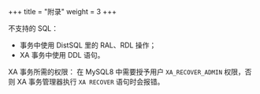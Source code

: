 +++
title = "附录"
weight = 3
+++

不支持的 SQL：

- 事务中使用 DistSQL 里的 RAL、RDL 操作；
- XA 事务中使用 DDL 语句。

XA 事务所需的权限：
在 MySQL8 中需要授予用户 `XA_RECOVER_ADMIN` 权限，否则 XA 事务管理器执行 `XA RECOVER` 语句时会报错。
